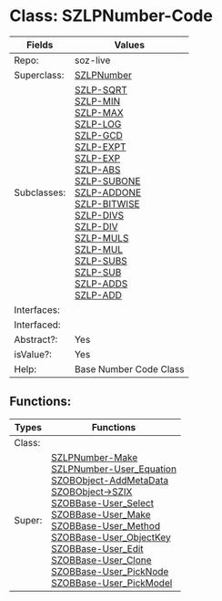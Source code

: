 
# Class:	SZLPNumber-Code

| Fields | Values |
| --------- | --------- |
| Repo: | soz-live |
| Superclass: | [SZLPNumber](SZLPNumber.html) |
| Subclasses: | [SZLP-SQRT](SZLP-SQRT.html) <br> [SZLP-MIN](SZLP-MIN.html) <br> [SZLP-MAX](SZLP-MAX.html) <br> [SZLP-LOG](SZLP-LOG.html) <br> [SZLP-GCD](SZLP-GCD.html) <br> [SZLP-EXPT](SZLP-EXPT.html) <br> [SZLP-EXP](SZLP-EXP.html) <br> [SZLP-ABS](SZLP-ABS.html) <br> [SZLP-SUBONE](SZLP-SUBONE.html) <br> [SZLP-ADDONE](SZLP-ADDONE.html) <br> [SZLP-BITWISE](SZLP-BITWISE.html) <br> [SZLP-DIVS](SZLP-DIVS.html) <br> [SZLP-DIV](SZLP-DIV.html) <br> [SZLP-MULS](SZLP-MULS.html) <br> [SZLP-MUL](SZLP-MUL.html) <br> [SZLP-SUBS](SZLP-SUBS.html) <br> [SZLP-SUB](SZLP-SUB.html) <br> [SZLP-ADDS](SZLP-ADDS.html) <br> [SZLP-ADD](SZLP-ADD.html) |
| Interfaces: |  |
| Interfaced: |  |
| Abstract?: | Yes |
| isValue?: | Yes |
| Help: | Base Number Code Class |


## Functions:

| Types | Functions |
| --------- | --------- |
| Class: |  |
| Super: | [SZLPNumber-Make](SZLPNumber.html) <br> [SZLPNumber-User_Equation](SZLPNumber.html) <br> [SZOBObject-AddMetaData](SZOBObject.html) <br> [SZOBObject->SZIX](SZOBObject.html) <br> [SZOBBase-User_Select](SZOBBase.html) <br> [SZOBBase-User_Make](SZOBBase.html) <br> [SZOBBase-User_Method](SZOBBase.html) <br> [SZOBBase-User_ObjectKey](SZOBBase.html) <br> [SZOBBase-User_Edit](SZOBBase.html) <br> [SZOBBase-User_Clone](SZOBBase.html) <br> [SZOBBase-User_PickNode](SZOBBase.html) <br> [SZOBBase-User_PickModel](SZOBBase.html) |


